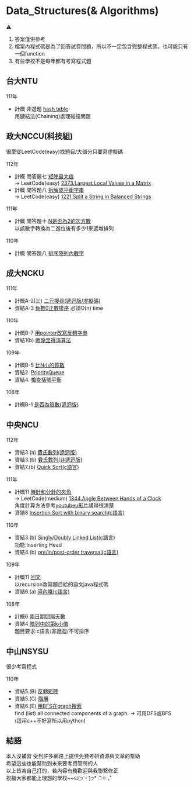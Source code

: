 # Data_Structures(& Algorithms)
⚠️  
1.  答案僅供參考   
2.  檔案內程式碼是為了回答試卷問題，所以不一定包含完整程式碼，也可能只有一個function
3.  有些學校不是每年都有考寫程式題
  
## 台大NTU  
111年 
  -  計概 非選題 [hash table](./NTU/111/hash_table.cpp)  
     用鏈結法(Chaining)處理碰撞問題  
     
## 政大NCCU(科技組)
很愛從LeetCode(easy)找題目/大部分只要寫虛擬碼
  
112年 
  -  計概 問答題七 [矩陣最大值](./NCCU/112/maxLocalGrid)  
     -> LeetCode(easy) [2373.Largest Local Values in a Matrix](https://leetcode.com/problems/largest-local-values-in-a-matrix/)  
  -  計概 問答題八 [拆解成平衡字串](./NCCU/112/Balanced_Strings)  
     -> LeetCode(easy) [1221.Split a String in Balanced Strings](https://leetcode.com/problems/split-a-string-in-balanced-strings/)
     
111年 
  -  計概 問答題十 [N是否為2的次方數](./NCCU/111/isPowerofTwo)  
     以該數字轉換為二進位後有多少1來遞增排列
     
110年 
  -  計概 問答題八 [排序陣列內數字](./NCCU/110/BinaryOneCountSort)
## 成大NCKU
111年 
  -  計概A-2(三) [二元搜尋(遞迴版/虛擬碼)](./NCKU/111/binary_search_recursive)
  -  資結A-3 [負數0正數排序](./NCKU/111/rearrangeArray.cpp) 必須O(n) time

110年
  -  計概B-7 [用pointer改寫反轉字串](./NCKU/110/ReverseString.cpp)
  -  資結1(b) [歐幾里得演算法](./NCKU/110/euclidean_algorithm.cpp)

109年
  -  計概B-5 [比N小的質數](./Algorithms/Primes.cpp)
  -  資結2. [PriorityQueue](./NCKU/109/PriorityQueue.cpp)
  -  資結4. [檢查括號平衡](./NCKU/109/parentheses_balanced.cpp)

108年
  -  計概B-1 [是否為質數(遞迴版)](./NCKU/108/Primes_recursive.cpp)

## 中央NCU
112年
  -  資結3.(a) [費氏數列(遞迴版)](./NCU/112/fibonacci_recursive.cpp)
  -  資結3.(b) [費氏數列(非遞迴版)](./NCU/112/fibonacci_nonrecursive.cpp)
  -  資結7.(b) [Quick Sort(c語言)](./NCU/112/Quick_Sort.c)  

111年  
  -  計概11 [時針和分針的夾角](./NCU/111/Angle_Between_Hands_of_Clock.java)  
     -> LeetCode(medium) [1344.Angle Between Hands of a Clock](https://leetcode.com/problems/angle-between-hands-of-a-clock/)   
     角度計算方法參考[youtubeu影片](https://www.youtube.com/watch?v=zBCsKSFRRYY&ab_channel=CrackingFAANG)講得很清楚    
  -  資結8 [Insertion Sort with binary search(c語言)](./NCU/111/Insertion_Sort_with_binary_search.c)

110年
  -  資結3.(b) [Singly/Doubly Linked List(c語言)](./NCU/110/Insert_Head_Linked_List.c)  
     功能:Inserting Head
  -  資結4.(b) [pre/in/post-order traversal(c語言)](./NCU/110/traversal.c)    

109年
  -  計概11 [回文](./NCU/109/Palindrome.java)  
     以recursion改寫題目給的迴文java程式碼
  -  資結6.(a) [河內塔(c語言)](./NCU/109/hanoi.c)
  
108年  
  -  計概6 [兩日期間隔天數](./NCU/108/DateCalculator.java)
  -  資結4 [陣列中的第k小值](./NCU/108/the_kth_smallest_in_array.c)  
     題目要求:c語言/非遞迴/不可排序  
     
## 中山NSYSU
很少考寫程式

110年
  -  資結5.(B) [反轉矩陣](./NSYSU/110/reverseArray.cpp)
  -  資結5.(C) [階層](./NSYSU/110/factorial.cpp)
  -  資結6.(E) [用BFS在graph搜索](./NSYSU/110/bfs_graph.py)  
     find (list) all connected components of a graph. -> 可用DFS或BFS  
     (這用c++不好寫所以用python) 

## 結語
本人沒補習 受到許多網路上提供免費考研資源與文章的幫助  
希望這些也能幫助到未來要考資管所的人  
以上皆為自己打的，若內容有務歡迎與我聯繫修正  
祝福大家都能上理想的學校~~ଘ(੭ˊᵕˋ)੭* ੈ✩‧₊˚
